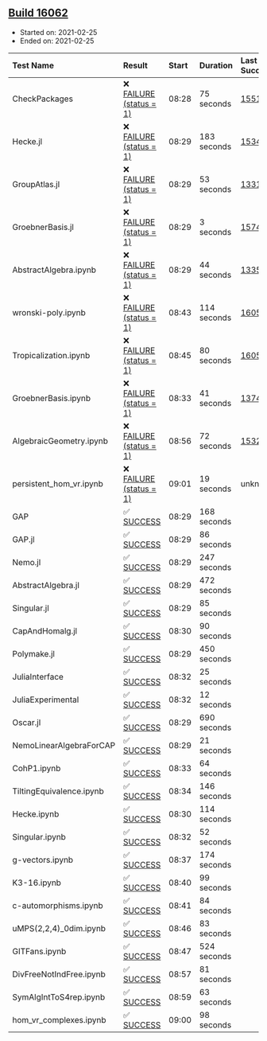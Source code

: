 ## [Build 16062](https://oscarci.mathematik.uni-kl.de/job/oscar/16062/)

* Started on: 2021-02-25
* Ended on: 2021-02-25

| Test Name    | Result | Start | Duration | Last Success | First Failure |
|:-------------|:-------|:------|:---------|:-------------|:--------------|
| CheckPackages | ❌ [FAILURE (status = 1)](https://oscarci.mathematik.uni-kl.de/job/oscar/16062/artifact/logs/build-16062/CheckPackages.log) | 08:28 | 75 seconds | [15514](https://oscarci.mathematik.uni-kl.de/job/oscar/15514/) | [15515](https://oscarci.mathematik.uni-kl.de/job/oscar/15515/) |
| Hecke.jl | ❌ [FAILURE (status = 1)](https://oscarci.mathematik.uni-kl.de/job/oscar/16062/artifact/logs/build-16062/Hecke.jl.log) | 08:29 | 183 seconds | [15344](https://oscarci.mathematik.uni-kl.de/job/oscar/15344/) | [15348](https://oscarci.mathematik.uni-kl.de/job/oscar/15348/) |
| GroupAtlas.jl | ❌ [FAILURE (status = 1)](https://oscarci.mathematik.uni-kl.de/job/oscar/16062/artifact/logs/build-16062/GroupAtlas.jl.log) | 08:29 | 53 seconds | [13311](https://oscarci.mathematik.uni-kl.de/job/oscar/13311/) | [13312](https://oscarci.mathematik.uni-kl.de/job/oscar/13312/) |
| GroebnerBasis.jl | ❌ [FAILURE (status = 1)](https://oscarci.mathematik.uni-kl.de/job/oscar/16062/artifact/logs/build-16062/GroebnerBasis.jl.log) | 08:29 | 3 seconds | [15745](https://oscarci.mathematik.uni-kl.de/job/oscar/15745/) | [15746](https://oscarci.mathematik.uni-kl.de/job/oscar/15746/) |
| AbstractAlgebra.ipynb | ❌ [FAILURE (status = 1)](https://oscarci.mathematik.uni-kl.de/job/oscar/16062/artifact/logs/build-16062/AbstractAlgebra.ipynb.log) | 08:29 | 44 seconds | [13355](https://oscarci.mathematik.uni-kl.de/job/oscar/13355/) | [13356](https://oscarci.mathematik.uni-kl.de/job/oscar/13356/) |
| wronski-poly.ipynb | ❌ [FAILURE (status = 1)](https://oscarci.mathematik.uni-kl.de/job/oscar/16062/artifact/logs/build-16062/wronski-poly.ipynb.log) | 08:43 | 114 seconds | [16056](https://oscarci.mathematik.uni-kl.de/job/oscar/16056/) | [16057](https://oscarci.mathematik.uni-kl.de/job/oscar/16057/) |
| Tropicalization.ipynb | ❌ [FAILURE (status = 1)](https://oscarci.mathematik.uni-kl.de/job/oscar/16062/artifact/logs/build-16062/Tropicalization.ipynb.log) | 08:45 | 80 seconds | [16058](https://oscarci.mathematik.uni-kl.de/job/oscar/16058/) | [16059](https://oscarci.mathematik.uni-kl.de/job/oscar/16059/) |
| GroebnerBasis.ipynb | ❌ [FAILURE (status = 1)](https://oscarci.mathematik.uni-kl.de/job/oscar/16062/artifact/logs/build-16062/GroebnerBasis.ipynb.log) | 08:33 | 41 seconds | [13748](https://oscarci.mathematik.uni-kl.de/job/oscar/13748/) | [13749](https://oscarci.mathematik.uni-kl.de/job/oscar/13749/) |
| AlgebraicGeometry.ipynb | ❌ [FAILURE (status = 1)](https://oscarci.mathematik.uni-kl.de/job/oscar/16062/artifact/logs/build-16062/AlgebraicGeometry.ipynb.log) | 08:56 | 72 seconds | [15322](https://oscarci.mathematik.uni-kl.de/job/oscar/15322/) | [15323](https://oscarci.mathematik.uni-kl.de/job/oscar/15323/) |
| persistent_hom_vr.ipynb | ❌ [FAILURE (status = 1)](https://oscarci.mathematik.uni-kl.de/job/oscar/16062/artifact/logs/build-16062/persistent_hom_vr.ipynb.log) | 09:01 | 19 seconds | unknown | unknown |
| GAP | ✅ [SUCCESS](https://oscarci.mathematik.uni-kl.de/job/oscar/16062/artifact/logs/build-16062/GAP.log) | 08:29 | 168 seconds |  |  |
| GAP.jl | ✅ [SUCCESS](https://oscarci.mathematik.uni-kl.de/job/oscar/16062/artifact/logs/build-16062/GAP.jl.log) | 08:29 | 86 seconds |  |  |
| Nemo.jl | ✅ [SUCCESS](https://oscarci.mathematik.uni-kl.de/job/oscar/16062/artifact/logs/build-16062/Nemo.jl.log) | 08:29 | 247 seconds |  |  |
| AbstractAlgebra.jl | ✅ [SUCCESS](https://oscarci.mathematik.uni-kl.de/job/oscar/16062/artifact/logs/build-16062/AbstractAlgebra.jl.log) | 08:29 | 472 seconds |  |  |
| Singular.jl | ✅ [SUCCESS](https://oscarci.mathematik.uni-kl.de/job/oscar/16062/artifact/logs/build-16062/Singular.jl.log) | 08:29 | 85 seconds |  |  |
| CapAndHomalg.jl | ✅ [SUCCESS](https://oscarci.mathematik.uni-kl.de/job/oscar/16062/artifact/logs/build-16062/CapAndHomalg.jl.log) | 08:30 | 90 seconds |  |  |
| Polymake.jl | ✅ [SUCCESS](https://oscarci.mathematik.uni-kl.de/job/oscar/16062/artifact/logs/build-16062/Polymake.jl.log) | 08:29 | 450 seconds |  |  |
| JuliaInterface | ✅ [SUCCESS](https://oscarci.mathematik.uni-kl.de/job/oscar/16062/artifact/logs/build-16062/JuliaInterface.log) | 08:32 | 25 seconds |  |  |
| JuliaExperimental | ✅ [SUCCESS](https://oscarci.mathematik.uni-kl.de/job/oscar/16062/artifact/logs/build-16062/JuliaExperimental.log) | 08:32 | 12 seconds |  |  |
| Oscar.jl | ✅ [SUCCESS](https://oscarci.mathematik.uni-kl.de/job/oscar/16062/artifact/logs/build-16062/Oscar.jl.log) | 08:29 | 690 seconds |  |  |
| NemoLinearAlgebraForCAP | ✅ [SUCCESS](https://oscarci.mathematik.uni-kl.de/job/oscar/16062/artifact/logs/build-16062/NemoLinearAlgebraForCAP.log) | 08:29 | 21 seconds |  |  |
| CohP1.ipynb | ✅ [SUCCESS](https://oscarci.mathematik.uni-kl.de/job/oscar/16062/artifact/logs/build-16062/CohP1.ipynb.log) | 08:33 | 64 seconds |  |  |
| TiltingEquivalence.ipynb | ✅ [SUCCESS](https://oscarci.mathematik.uni-kl.de/job/oscar/16062/artifact/logs/build-16062/TiltingEquivalence.ipynb.log) | 08:34 | 146 seconds |  |  |
| Hecke.ipynb | ✅ [SUCCESS](https://oscarci.mathematik.uni-kl.de/job/oscar/16062/artifact/logs/build-16062/Hecke.ipynb.log) | 08:30 | 114 seconds |  |  |
| Singular.ipynb | ✅ [SUCCESS](https://oscarci.mathematik.uni-kl.de/job/oscar/16062/artifact/logs/build-16062/Singular.ipynb.log) | 08:32 | 52 seconds |  |  |
| g-vectors.ipynb | ✅ [SUCCESS](https://oscarci.mathematik.uni-kl.de/job/oscar/16062/artifact/logs/build-16062/g-vectors.ipynb.log) | 08:37 | 174 seconds |  |  |
| K3-16.ipynb | ✅ [SUCCESS](https://oscarci.mathematik.uni-kl.de/job/oscar/16062/artifact/logs/build-16062/K3-16.ipynb.log) | 08:40 | 99 seconds |  |  |
| c-automorphisms.ipynb | ✅ [SUCCESS](https://oscarci.mathematik.uni-kl.de/job/oscar/16062/artifact/logs/build-16062/c-automorphisms.ipynb.log) | 08:41 | 84 seconds |  |  |
| uMPS(2,2,4)_0dim.ipynb | ✅ [SUCCESS](https://oscarci.mathematik.uni-kl.de/job/oscar/16062/artifact/logs/build-16062/uMPS-2-2-4-_0dim.ipynb.log) | 08:46 | 83 seconds |  |  |
| GITFans.ipynb | ✅ [SUCCESS](https://oscarci.mathematik.uni-kl.de/job/oscar/16062/artifact/logs/build-16062/GITFans.ipynb.log) | 08:47 | 524 seconds |  |  |
| DivFreeNotIndFree.ipynb | ✅ [SUCCESS](https://oscarci.mathematik.uni-kl.de/job/oscar/16062/artifact/logs/build-16062/DivFreeNotIndFree.ipynb.log) | 08:57 | 81 seconds |  |  |
| SymAlgIntToS4rep.ipynb | ✅ [SUCCESS](https://oscarci.mathematik.uni-kl.de/job/oscar/16062/artifact/logs/build-16062/SymAlgIntToS4rep.ipynb.log) | 08:59 | 63 seconds |  |  |
| hom_vr_complexes.ipynb | ✅ [SUCCESS](https://oscarci.mathematik.uni-kl.de/job/oscar/16062/artifact/logs/build-16062/hom_vr_complexes.ipynb.log) | 09:00 | 98 seconds |  |  |
